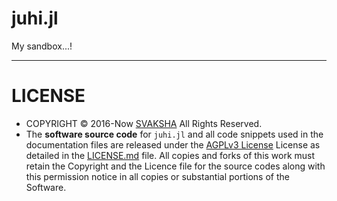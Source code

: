 # juhi.jl

My sandbox...!

----

# LICENSE

+ COPYRIGHT © 2016-Now [SVAKSHA][SVAKSHA] All Rights Reserved. 
+ The __software source code__ for `juhi.jl` and all code snippets used in the documentation files are released under the [AGPLv3 License](http://www.gnu.org/licenses/agpl.html) License as detailed in the [LICENSE.md](https://github.com/svaksha/juhi.jl/blob/master/LICENSE.md) file. All copies and forks of this work must retain the Copyright and the Licence file for the source codes along with this permission notice in all copies or substantial portions of the Software.

[SVAKSHA]: http://svaksha.com/pages/Bio "SVAKSHA"
[Julia]: http://julialang.org "Julia"
[juhi]: https://github.com/svaksha/juhi.jl/ "juhi.jl"
